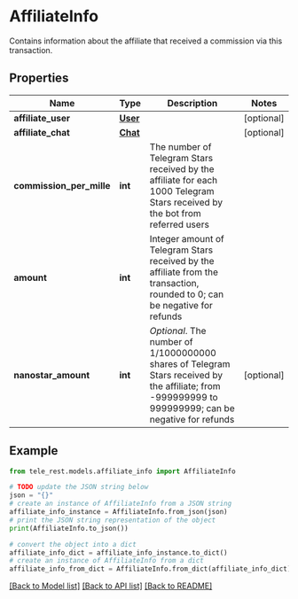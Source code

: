 # AffiliateInfo

Contains information about the affiliate that received a commission via this transaction.

## Properties

Name | Type | Description | Notes
------------ | ------------- | ------------- | -------------
**affiliate_user** | [**User**](User.md) |  | [optional] 
**affiliate_chat** | [**Chat**](Chat.md) |  | [optional] 
**commission_per_mille** | **int** | The number of Telegram Stars received by the affiliate for each 1000 Telegram Stars received by the bot from referred users | 
**amount** | **int** | Integer amount of Telegram Stars received by the affiliate from the transaction, rounded to 0; can be negative for refunds | 
**nanostar_amount** | **int** | *Optional*. The number of 1/1000000000 shares of Telegram Stars received by the affiliate; from -999999999 to 999999999; can be negative for refunds | [optional] 

## Example

```python
from tele_rest.models.affiliate_info import AffiliateInfo

# TODO update the JSON string below
json = "{}"
# create an instance of AffiliateInfo from a JSON string
affiliate_info_instance = AffiliateInfo.from_json(json)
# print the JSON string representation of the object
print(AffiliateInfo.to_json())

# convert the object into a dict
affiliate_info_dict = affiliate_info_instance.to_dict()
# create an instance of AffiliateInfo from a dict
affiliate_info_from_dict = AffiliateInfo.from_dict(affiliate_info_dict)
```
[[Back to Model list]](../README.md#documentation-for-models) [[Back to API list]](../README.md#documentation-for-api-endpoints) [[Back to README]](../README.md)


